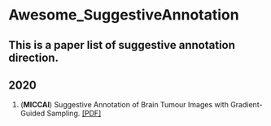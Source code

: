 # Awesome_SuggestiveAnnotation
This is a paper list of suggestive annotation direction.  
---

## 2020
1. (**MICCAI**) Suggestive Annotation of Brain Tumour Images with Gradient-Guided Sampling. [[PDF]](https://arxiv.org/abs/2006.14984)
